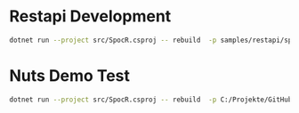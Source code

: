 # Restapi Development

```bash
dotnet run --project src/SpocR.csproj -- rebuild  -p samples/restapi/spocr.json --no-auto-update
```

# Nuts Demo Test

```bash
dotnet run --project src/SpocR.csproj -- rebuild  -p C:/Projekte/GitHub/Nuts/Demo/Nuts.Demo.WebApi/spocr.json --no-auto-update
```
